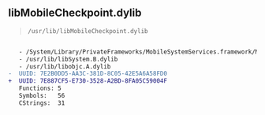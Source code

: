 ## libMobileCheckpoint.dylib

> `/usr/lib/libMobileCheckpoint.dylib`

```diff

   - /System/Library/PrivateFrameworks/MobileSystemServices.framework/MobileSystemServices
   - /usr/lib/libSystem.B.dylib
   - /usr/lib/libobjc.A.dylib
-  UUID: 7E2B0DD5-AA3C-381D-8C05-42E5A6A58FD0
+  UUID: 7E887CF5-E730-3528-A2BD-8FA05C59004F
   Functions: 5
   Symbols:   56
   CStrings:  31

```
